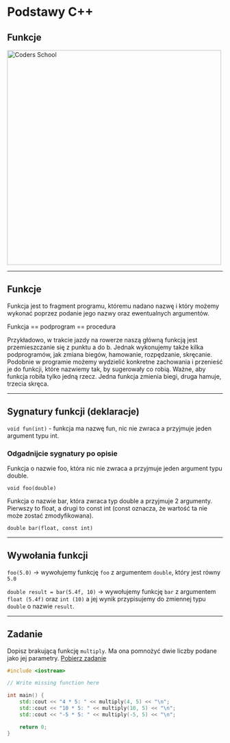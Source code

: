 <!-- .slide: data-background="#111111" -->

# Podstawy C++

## Funkcje

<a href="https://coders.school">
    <img width="500" data-src="../coders_school_logo.png" alt="Coders School" class="plain">
</a>

___

## Funkcje

Funkcja jest to fragment programu, któremu nadano nazwę i który możemy wykonać poprzez podanie jego nazwy oraz ewentualnych argumentów. <!-- .element: class="fragment fade-in" -->

Funkcja == podprogram == procedura <!-- .element: class="fragment fade-in" -->

Przykładowo, w trakcie jazdy na rowerze naszą główną funkcją jest przemieszczanie się z punktu a do b. Jednak wykonujemy także kilka podprogramów, jak zmiana biegów, hamowanie, rozpędzanie, skręcanie. Podobnie w programie możemy wydzielić konkretne zachowania i przenieść je do funkcji, które nazwiemy tak, by sugerowały co robią. Ważne, aby funkcja robiła tylko jedną rzecz. Jedna funkcja zmienia biegi, druga hamuje, trzecia skręca. <!-- .element: class="fragment fade-in" -->

___

## Sygnatury funkcji (deklaracje)

`void fun(int)` - funkcja ma nazwę fun, nic nie zwraca a przyjmuje jeden argument typu int.

### Odgadnijcie sygnatury po opisie <!-- .element: class="fragment fade-in" -->

Funkcja o nazwie foo, która nic nie zwraca a przyjmuje jeden argument typu double. <!-- .element: class="fragment fade-in" -->

`void foo(double)`  <!-- .element: class="fragment fade-in" -->

Funkcja o nazwie bar, która zwraca typ double a przyjmuje 2 argumenty. Pierwszy to float, a drugi to const int (const oznacza, że wartość ta nie może zostać zmodyfikowana). <!-- .element: class="fragment fade-in" -->

`double bar(float, const int)` <!-- .element: class="fragment fade-in" -->

___

## Wywołania funkcji

`foo(5.0)` -> wywołujemy funkcję `foo` z argumentem `double`, który jest równy `5.0`
<!-- .element: class="fragment fade-in" -->

`double result = bar(5.4f, 10)` -> wywołujemy funkcję `bar` z argumentem `float (5.4f)` oraz `int (10)` a jej wynik przypisujemy do zmiennej typu `double` o nazwie `result`.
<!-- .element: class="fragment fade-in" -->

___

## Zadanie

Dopisz brakującą funkcję `multiply`. Ma ona pomnożyć dwie liczby podane jako jej parametry. [Pobierz zadanie][zadanie-domowe]

```cpp
#include <iostream>

// Write missing function here

int main() {
    std::cout << "4 * 5: " << multiply(4, 5) << "\n";
    std::cout << "10 * 5: " << multiply(10, 5) << "\n";
    std::cout << "-5 * 5: " << multiply(-5, 5) << "\n";

    return 0;
}
```

[zadanie-domowe]: https://github.com/coders-school/cpp-fundamentals/blob/master/module1/task1.cpp
